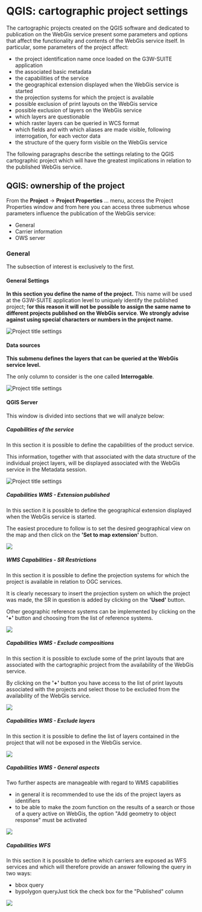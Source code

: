 # QGIS: cartographic project settings
The cartographic projects created on the QGIS software and dedicated to publication on the WebGis service present some parameters and options that affect the functionality and contents of the WebGis service itself.
In particular, some parameters of the project affect:
* the project identification name once loaded on the G3W-SUITE application
* the associated basic metadata
* the capabilities of the service
* the geographical extension displayed when the WebGis service is started
* the projection systems for which the project is available
* possible exclusion of print layouts on the WebGis service
* possible exclusion of layers on the WebGis service
* which layers are questionable
* which raster layers can be queried in WCS format
* which fields and with which aliases are made visible, following interrogation, for each vector data
* the structure of the query form visible on the WebGis service
      
The following paragraphs describe the settings relating to the QGIS cartographic project which will have the greatest implications in relation to the published WebGis service.

## QGIS: ownership of the project
From the **Project** → **Project Properties** ... menu, access the Project Properties window and from here you can access three submenus whose parameters influence the publication of the WebGis service:
 * General
 * Carrier information
 * OWS server
 
### General
The subsection of interest is exclusively to the first.

#### General Settings
**In this section you define the name of the project.**
This name will be used at the G3W-SUITE application level to uniquely identify the published project; f**or this reason it will not be possible to assign the same name to different projects published on the WebGis service**.
**We strongly advise against using special characters or numbers in the project name.**

![Project title settings](../images/manual/projecttitle.png)

#### Data sources
**This submenu defines the layers that can be queried at the WebGis service level.**

The only column to consider is the one called **Interrogable**.

![Project title settings](../images/manual/datasources.png)

#### QGIS Server
This window is divided into sections that we will analyze below:

##### Capabilities of the service
In this section it is possible to define the capabilities of the product service.

This information, together with that associated with the data structure of the individual project layers, will be displayed associated with the WebGis service in the Metadata session.

![Project title settings](../images/manual/qgisservercapabilities.png)

##### Capabilities WMS - Extension published
In this section it is possible to define the geographical extension displayed when the WebGis service is started.
    
The easiest procedure to follow is to set the desired geographical view on the map and then click on the **'Set to map extension'** button.

![](../images/manual/qgisserversetmapexpetent.png)

##### WMS Capabilities - SR Restrictions
In this section it is possible to define the projection systems for which the project is available in relation to OGC services.

It is clearly necessary to insert the projection system on which the project was made, the SR in question is added by clicking on the **'Used'** button.

Other geographic reference systems can be implemented by clicking on the **'+'** button and choosing from the list of reference systems.

![](../images/manual/qgisserversrisrestriction.png)

##### Capabilities WMS - Exclude compositions
In this section it is possible to exclude some of the print layouts that are associated with the cartographic project from the availability of the WebGis service.

By clicking on the **'+'** button you have access to the list of print layouts associated with the projects and select those to be excluded from the availability of the WebGis service.

![](../images/manual/qgisserverexludecompositions.png)

##### Capabilities WMS - Exclude layers
In this section it is possible to define the list of layers contained in the project that will not be exposed in the WebGis service.

![](../images/manual/qgisserverexludelayers.png)

##### Capabilities WMS - General aspects
Two further aspects are manageable with regard to WMS capabilities
 * in general it is recommended to use the ids of the project layers as identifiers
 * to be able to make the zoom function on the results of a search or those of a query active on WebGis, the option "Add geometry to object response" must be activated

![](../images/manual/qgisservergeneralaspects.png)

##### Capabilities WFS
In this section it is possible to define which carriers are exposed as WFS services and which will therefore provide an answer following the query in two ways:
 * bbox query
 * bypolygon queryJust tick the check box for the "Published" column
 
 ![](../images/manual/qgisservergeneralaspectswfs.png)

